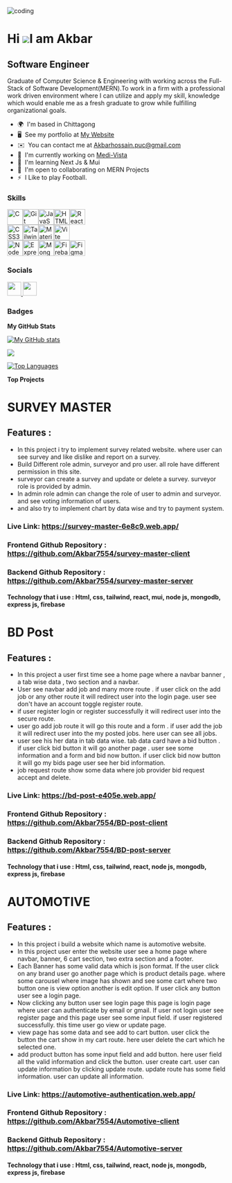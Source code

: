 <img src="https://i.ibb.co/n65J49f/Untitled.png" align="center" alt="coding">


Hi ![](https://user-images.githubusercontent.com/18350557/176309783-0785949b-9127-417c-8b55-ab5a4333674e.gif)I am Akbar
=============================================================================================================================

<strong>Software Engineer</strong>
-----------------

Graduate of Computer Science & Engineering with working across the Full-Stack of Software Development(MERN).To work in a firm with a professional work driven environment where I can utilize and apply my skill, knowledge which would enable me as a fresh graduate to grow while fulfilling organizational goals.

* 🌍  I'm based in Chittagong
* 🖥️  See my portfolio at [My Website](http://www.akbar.com)
* ✉️  You can contact me at [Akbarhossain.puc@gmail.com](mailto:Akbarhossain.puc@gmail.com)
* 🚀  I'm currently working on [Medi-Vista](http://github.com/Akbar7554/Medi-Vista)
* 🧠  I'm learning Next Js & Mui
* 🤝  I'm open to collaborating on MERN Projects
* ⚡  I Like to play Football.



### Skills


<p align="left">
<a href="https://docs.microsoft.com/en-us/cpp/?view=msvc-170" target="_blank" rel="noreferrer"><img src="https://raw.githubusercontent.com/danielcranney/readme-generator/main/public/icons/skills/c-colored.svg" width="36" height="36" alt="C" /></a><a href="https://git-scm.com/" target="_blank" rel="noreferrer"><img src="https://raw.githubusercontent.com/danielcranney/readme-generator/main/public/icons/skills/git-colored.svg" width="36" height="36" alt="Git" /></a><a href="https://developer.mozilla.org/en-US/docs/Web/JavaScript" target="_blank" rel="noreferrer"><img src="https://raw.githubusercontent.com/danielcranney/readme-generator/main/public/icons/skills/javascript-colored.svg" width="36" height="36" alt="JavaScript" /></a><a href="https://developer.mozilla.org/en-US/docs/Glossary/HTML5" target="_blank" rel="noreferrer"><img src="https://raw.githubusercontent.com/danielcranney/readme-generator/main/public/icons/skills/html5-colored.svg" width="36" height="36" alt="HTML5" /></a><a href="https://reactjs.org/" target="_blank" rel="noreferrer"><img src="https://raw.githubusercontent.com/danielcranney/readme-generator/main/public/icons/skills/react-colored.svg" width="36" height="36" alt="React" /></a><br /> <a href="https://www.w3.org/TR/CSS/#css" target="_blank" rel="noreferrer"><img src="https://raw.githubusercontent.com/danielcranney/readme-generator/main/public/icons/skills/css3-colored.svg" width="36" height="36" alt="CSS3" /></a><a href="https://tailwindcss.com/" target="_blank" rel="noreferrer"><img src="https://raw.githubusercontent.com/danielcranney/readme-generator/main/public/icons/skills/tailwindcss-colored.svg" width="36" height="36" alt="TailwindCSS" /></a><a href="https://mui.com/" target="_blank" rel="noreferrer"><img src="https://raw.githubusercontent.com/danielcranney/readme-generator/main/public/icons/skills/materialui-colored.svg" width="36" height="36" alt="Material UI" /></a><a href="https://vitejs.dev/" target="_blank" rel="noreferrer"><img src="https://raw.githubusercontent.com/danielcranney/readme-generator/main/public/icons/skills/vite-colored.svg" width="36" height="36" alt="Vite" /></a><br /> <a href="https://nodejs.org/en/" target="_blank" rel="noreferrer"><img src="https://raw.githubusercontent.com/danielcranney/readme-generator/main/public/icons/skills/nodejs-colored.svg" width="36" height="36" alt="NodeJS" /></a><a href="https://expressjs.com/" target="_blank" rel="noreferrer"><img src="https://i.ibb.co/8PXwmYG/136-1363736-express-js-icon-png-transparent-png.jpg" width="36" height="36" alt="Express" /></a><a href="https://www.mongodb.com/" target="_blank" rel="noreferrer"><img src="https://raw.githubusercontent.com/danielcranney/readme-generator/main/public/icons/skills/mongodb-colored.svg" width="36" height="36" alt="MongoDB" /></a><a href="https://firebase.google.com/" target="_blank" rel="noreferrer"><img src="https://raw.githubusercontent.com/danielcranney/readme-generator/main/public/icons/skills/firebase-colored.svg" width="36" height="36" alt="Firebase" /></a><a href="https://www.figma.com/" target="_blank" rel="noreferrer"><img src="https://raw.githubusercontent.com/danielcranney/readme-generator/main/public/icons/skills/figma-colored.svg" width="36" height="36" alt="Figma" /></a>
</p>


### Socials

<p align="left"> <a href="https://www.github.com/Akbar7554" target="_blank" rel="noreferrer"> <picture> <source media="(prefers-color-scheme: dark)" srcset="https://raw.githubusercontent.com/danielcranney/readme-generator/main/public/icons/socials/github-dark.svg" /> <source media="(prefers-color-scheme: light)" srcset="https://raw.githubusercontent.com/danielcranney/readme-generator/main/public/icons/socials/github.svg" /> <img src="https://raw.githubusercontent.com/danielcranney/readme-generator/main/public/icons/socials/github.svg" width="32" height="32" /> </picture> </a> <a href="https://www.linkedin.com/in/akbar-hossain-b2578a231/" target="_blank" rel="noreferrer"> <picture> <source media="(prefers-color-scheme: dark)" srcset="https://raw.githubusercontent.com/danielcranney/readme-generator/main/public/icons/socials/linkedin-dark.svg" /> <source media="(prefers-color-scheme: light)" srcset="https://raw.githubusercontent.com/danielcranney/readme-generator/main/public/icons/socials/linkedin.svg" /> <img src="https://raw.githubusercontent.com/danielcranney/readme-generator/main/public/icons/socials/linkedin.svg" width="32" height="32" /> </picture> </a> <a href="https://www.stackoverflow.com/users/akbar-hossain" target="_blank" rel="noreferrer"> <picture> <source media="(prefers-color-scheme: dark)" srcset="undefined" /> <source media="(prefers-color-scheme: light)" srcset="https://raw.githubusercontent.com/danielcranney/readme-generator/main/public/icons/socials/stackoverflow.svg" /> </picture> </a></p>

### Badges

<b>My GitHub Stats</b>

<a href="http://www.github.com/Akbar7554"><img src="https://github-readme-stats.vercel.app/api?username=Akbar7554&show_icons=true&hide=&count_private=true&title_color=ffffff&text_color=ffffff&icon_color=10b981&bg_color=1e3a8a&hide_border=true&show_icons=true" alt="My GitHub stats" /></a>

<a href="http://www.github.com/Akbar7554"><img src="https://github-readme-streak-stats.herokuapp.com/?user=Akbar7554&stroke=ffffff&background=1e3a8a&ring=ffffff&fire=ffffff&currStreakNum=ffffff&currStreakLabel=ffffff&sideNums=ffffff&sideLabels=ffffff&dates=ffffff&hide_border=true" /></a>


<a href="https://github.com/Akbar7554" align="left"><img src="https://github-readme-stats.vercel.app/api/top-langs/?username=Akbar7554&langs_count=10&title_color=ffffff&text_color=ffffff&icon_color=10b981&bg_color=1e3a8a&hide_border=true&locale=en&custom_title=Top%20%Languages" alt="Top Languages" /></a>

<b>Top Projects</b>


# SURVEY MASTER

## Features : 
- In this project i try to implement survey related website. where user can see survey and like dislike and report on a survey.
- Build Different role admin, surveyor and pro user. all role have different permission in this site.
- surveyor can create a survey and update or delete a survey. surveyor role is provided by admin.
- In admin role admin can change the role of user to admin and surveyor. and see voting information of users.
- and also try to implement chart by data wise and try to payment system.

### Live Link: https://survey-master-6e8c9.web.app/
### Frontend Github Repository : <a target="_blank">https://github.com/Akbar7554/survey-master-client</a>
### Backend Github Repository : https://github.com/Akbar7554/survey-master-server
#### Technology that i use : Html, css, tailwind, react, mui, node js, mongodb, express js, firebase


# BD Post

## Features : 
- In this project a user first time see a home page where a navbar banner , a tab wise data , two section and a navbar.
- User see navbar add job and many more route . if user click on the add job or any other route it will redirect user into the login page. user see don't have an account toggle register route.
- if user register login or register successfully it will redirect user into the secure route.
- user go add job route it will go this route and a form . if user add the job it will redirect user into the my posted jobs. here user can see all jobs.
- user see his her data in tab data wise. tab data card have a bid button . if user click bid button it will go another page . user see some information and a form and bid now button. if user click bid now button it will go my bids page user see her bid information.
- job request route show some data where job provider bid request accept and delete.

### Live Link: https://bd-post-e405e.web.app/
### Frontend Github Repository : https://github.com/Akbar7554/BD-post-client
### Backend Github Repository : https://github.com/Akbar7554/BD-post-server
#### Technology that i use : Html, css, tailwind, react, node js, mongodb, express js, firebase


# AUTOMOTIVE

## Features : 
- In this project i build a website which name is automotive website.
- In this project user enter the website user see a home page where navbar, banner, 6 cart section, two extra section and a footer.
- Each Banner has some valid data which is json format. If the user click on any brand user go another page which is product details page. where some carousel where image has shown and see some cart where two button one is view option another is edit option. If user click any button user see a login page.
- Now clicking any button user see login page this page is login page where user can authenticate by email or gmail. If user not login user see register page and this page user see some input field. if user registered successfully. this time user go view or update page.
- view page has some data and see add to cart button. user click the button the cart show in my cart route. here user delete the cart which he selected one.
- add product button has some input field and add button. here user field all the valid information and click the button. user create cart. user can update information by clicking update route. update route has some field information. user can update all information. 

### Live Link: https://automotive-authentication.web.app/
### Frontend Github Repository : https://github.com/Akbar7554/Automotive-client
### Backend Github Repository : https://github.com/Akbar7554/Automotive-server
#### Technology that i use : Html, css, tailwind, react, node js, mongodb, express js, firebase




<div width="100%" align="center"></div><br /><br /><br /><br /><br /><br /><br />
